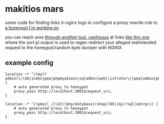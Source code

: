 # makitios mars
some code for finding links in nginx logs to configure a proxy rewrite rule to [a honeypot I'm working on](https://github.com/samiam2013/pugnasAres)

you can reach ares [through another tool, cephissus](https://cephissus.myres.dev) at links [like this one](https://cephissus.myres.dev/admin/pma) where the sort.pl output is used to regex-redirect your alleged malintended request to the honeypot/random byte dumper with NGINX

## example config
```nginx
location ~* ^/(my)?admin(\/(db|index|pma|phpmyadimin|sqladmin|web)|istrator\/(pma|admin|php))?/ {
	# auto generated proxy to honeypot
	proxy_pass http://localhost:3001$request_uri;
}

location ~* ^/(pma|(_|[\d])?php|database|(shop)?db|(my)?sql|xmlrpc)/ {
	# auto generated proxy to honeypot
	proxy_pass http://localhost:3001$request_uri;
}
```
